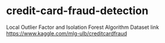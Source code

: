 # credit-card-fraud-detection
Local Outlier Factor and Isolation Forest Algorithm
Dataset link https://www.kaggle.com/mlg-ulb/creditcardfraud

